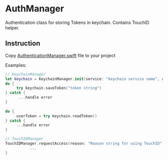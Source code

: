 AuthManager
============

Authentication class for storing Tokens in keychain. Contains TouchID helper.

## Instruction

Copy [AuthenticationManager.swift](https://github.com/steelkiwi/AuthManager/blob/master/AuthenticationManager.swift) file to your project

Examples:
```swift
// KeychainManager
let keychain = KeychainManager.init(service: "keychain service name", account: "username")
do {
     try keychain.saveToken("token string")
} catch {
      ...handle error
}
        
do {
     userToken = try keychain.readToken()
} catch {
     ...handle error
}      

// TouchIDManager
TouchIDManager.requestAccess(reason: "Reason string for using TouchID") { (result, error) in
           ... 
}
```



